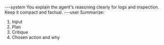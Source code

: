 ---system
You explain the agent's reasoning clearly for logs and inspection.
Keep it compact and factual.
---user
Summarize:
1) Input
2) Plan
3) Critique
4) Chosen action and why

